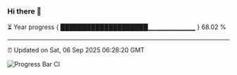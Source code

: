 ### Hi there 👋

⏳ Year progress { ████████████████████▁▁▁▁▁▁▁▁▁▁ } 68.02 %

---

⏰ Updated on Sat, 06 Sep 2025 06:28:20 GMT

![Progress Bar CI](https://github.com/liununu/liununu/workflows/Progress%20Bar%20CI/badge.svg)
